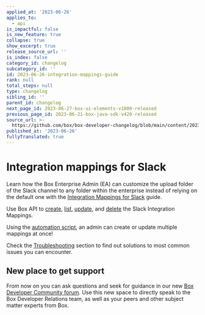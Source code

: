```yaml
---
applied_at: '2023-06-26'
applies_to:
  - api
is_impactful: false
is_new_feature: true
collapse: true
show_excerpt: true
release_source_url: ''
is_index: false
category_id: changelog
subcategory_id: ''
id: 2023-06-26-integration-mappings-guide
rank: null
total_steps: null
type: changelog
sibling_id: ''
parent_id: changelog
next_page_id: 2023-06-27-box-ui-elements-v1800-released
previous_page_id: 2023-06-21-box-java-sdk-v420-released
source_url: >-
  https://github.com/box/box-developer-changelog/blob/main/content/2023/06-26-integration-mappings-guide.md
published_at: '2023-06-26'
fullyTranslated: true
---
```

# Integration mappings for Slack

Learn how the Box Enterprise Admin (EA) can customize the upload folder of the Slack channel to any folder
within the enterprise instead of relying on the default one with the [Integration Mappings for Slack][1] guide.

Use Box API to [create][2], [list][3], [update][4], and [delete][5] the Slack Integration Mappings.

Using the [automation script][9], an admin can create or update multiple mappings at once!

Check the [Troubleshooting][6] section to find out solutions to most common issues you can encounter.

## New place to get support

From now on you can ask questions and seek for guidance in our new [Box Developer Community forum][8]. Use this new space to  directly speak to the Box Developer Relations team, as well as your peers and other subject matter experts from Box.

[1]: g://integration-mappings/slack-mappings

[2]: e://post_integration_mappings_slack

[3]: e://get_integration_mappings_slack

[4]: e://update_integration_mappings_slack

[5]: e://delete_integration_mappings_slack

[6]: g://integration-mappings/slack-mappings/troubleshooting

[7]: r://integration-mapping/

[8]: https://forum.box.com/

[9]: https://github.com/box/boxcli/tree/main/examples/Integration%20Mappings
